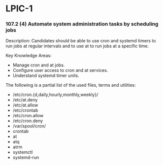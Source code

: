 # LPIC-1

### 107.2 (4) Automate system administration tasks by scheduling jobs

Description: Candidates should be able to use cron and systemd timers to run jobs at regular intervals and to use at to run jobs at a specific time.

Key Knowledge Areas:
 * Manage cron and at jobs.
 * Configure user access to cron and at services.
 * Understand systemd timer units.

The following is a partial list of the used files, terms and utilities:
 * /etc/cron.{d,daily,hourly,monthly,weekly}/
 * /etc/at.deny
 * /etc/at.allow
 * /etc/crontab
 * /etc/cron.allow
 * /etc/cron.deny
 * /var/spool/cron/
 * crontab
 * at
 * atq
 * atrm
 * systemctl
 * systemd-run

